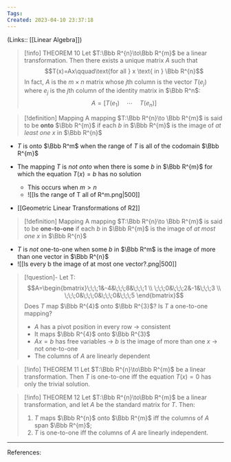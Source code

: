 ```yaml
---
Tags: 
Created: 2023-04-10 23:37:18
---
```

(Links:: [[Linear Algebra]])
> [!info] THEOREM 10
> Let $T:\Bbb R^{n}\to\Bbb R^{m}$ be a linear transformation. Then there exists a unique matrix $A$ such that $$T(x)=Ax\qquad\text{for all } x \text{ in } \Bbb R^{n}$$
> In fact, $A$ is the $m\times n$ matrix whose $j$th column is the vector $T(e_{j})$ where $e_{j}$ is the $j$th column of the identity matrix in $\Bbb R^n$: $$A=[T(e_{1})\quad \cdots \quad T(e_{n})]$$

> [!definition] Mapping
> A mapping $T:\Bbb R^{n}\to \Bbb R^{m}$ is said to be **onto** $\Bbb R^{m}$ if each $b$ in $\Bbb R^{m}$ is the image of *at least one $x$* in $\Bbb R^{n}$
- $T$ is onto $\Bbb R^m$ when the range of $T$ is all of the codomain $\Bbb R^{m}$
- The mapping $T$ is *not onto* when there is some $b$ in $\Bbb R^{m}$ for which the equation $T(x)=b$ has no solution
	- This occurs when $m>n$
	- ![[Is the range of T all of R^m.png|500]]

- [[Geometric Linear Transformations of R2]]

> [!definition] Mapping
> A mapping $T:\Bbb R^{n}\to \Bbb R^{m}$ is said to be **one-to-one** if each $b$ in $\Bbb R^{m}$ is the image of *at most one $x$* in $\Bbb R^{n}$

- $T$ is *not* one-to-one when some $b$ in $\Bbb R^m$ is the image of more than one vector in $\Bbb R^{n}$
- ![[Is every b the image of at most one vector?.png|500]]

> [!question]- Let T:$$A=\begin{bmatrix}\;\;\;1&-4&\;\;\;8&\;\;\;1 \\ \;\;\;0&\;\;\;2&-1&\;\;\;3 \\ \;\;\;0&\;\;\;0&\;\;\;0&\;\;\;5 \end{bmatrix}$$ Does $T$ map $\Bbb R^{4}$ onto $\Bbb R^{3}$? Is $T$ a one-to-one mapping?
> - $A$ has a pivot position in every row -> consistent
> - It maps $\Bbb R^{4}$ onto $\Bbb R^{3}$
> - $Ax=b$ has free variables -> $b$ is the image of more than one $x$ -> not one-to-one
> - The columns of $A$ are linearly dependent

> [!info] THEOREM 11
> Let $T:\Bbb R^{n}\to\Bbb R^{m}$ be a linear transformation. Then $T$ is one-to-one iff the equation $T(x)=0$ has only the trivial solution.

> [!info] THEOREM 12
> Let $T:\Bbb R^{n}\to\Bbb R^{m}$ be a linear transformation, and let $A$ be the standard matrix for $T$. Then:
> 1. $T$ maps $\Bbb R^{n}$ onto $\Bbb R^{m}$ iff the columns of $A$ span $\Bbb R^{m}$;
> 2. $T$ is one-to-one iff the columns of $A$ are linearly independent.

---
References: